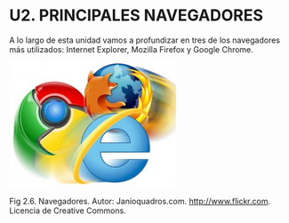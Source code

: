 
# U2. PRINCIPALES NAVEGADORES

A lo largo de esta unidad vamos a profundizar en tres de los navegadores más utilizados: Internet Explorer, Mozilla Firefox y Google Chrome.


![](img/navegadores3.jpg)

Fig 2.6. Navegadores. Autor: Janioquadros.com. http://www.flickr.com. Licencia de Creative Commons.

